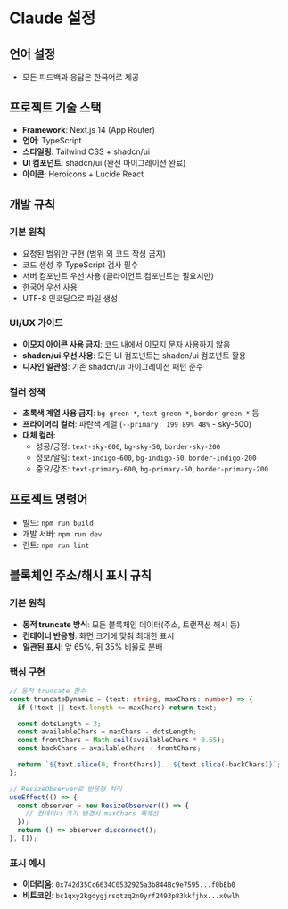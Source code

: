 # Claude 설정

## 언어 설정

- 모든 피드백과 응답은 한국어로 제공

## 프로젝트 기술 스택

- **Framework**: Next.js 14 (App Router)
- **언어**: TypeScript
- **스타일링**: Tailwind CSS + shadcn/ui
- **UI 컴포넌트**: shadcn/ui (완전 마이그레이션 완료)
- **아이콘**: Heroicons + Lucide React

## 개발 규칙

### 기본 원칙
- 요청된 범위만 구현 (범위 외 코드 작성 금지)
- 코드 생성 후 TypeScript 검사 필수
- 서버 컴포넌트 우선 사용 (클라이언트 컴포넌트는 필요시만)
- 한국어 우선 사용
- UTF-8 인코딩으로 파일 생성

### UI/UX 가이드
- **이모지 아이콘 사용 금지**: 코드 내에서 이모지 문자 사용하지 않음
- **shadcn/ui 우선 사용**: 모든 UI 컴포넌트는 shadcn/ui 컴포넌트 활용
- **디자인 일관성**: 기존 shadcn/ui 마이그레이션 패턴 준수

### 컬러 정책
- **초록색 계열 사용 금지**: `bg-green-*`, `text-green-*`, `border-green-*` 등
- **프라이머리 컬러**: 파란색 계열 (`--primary: 199 89% 48%` - sky-500)
- **대체 컬러**:
  - 성공/긍정: `text-sky-600`, `bg-sky-50`, `border-sky-200`
  - 정보/알림: `text-indigo-600`, `bg-indigo-50`, `border-indigo-200`
  - 중요/강조: `text-primary-600`, `bg-primary-50`, `border-primary-200`

## 프로젝트 명령어

- 빌드: `npm run build`
- 개발 서버: `npm run dev`
- 린트: `npm run lint`

## 블록체인 주소/해시 표시 규칙

### 기본 원칙
- **동적 truncate 방식**: 모든 블록체인 데이터(주소, 트랜잭션 해시 등)
- **컨테이너 반응형**: 화면 크기에 맞춰 최대한 표시
- **일관된 표시**: 앞 65%, 뒤 35% 비율로 분배

### 핵심 구현
```typescript
// 동적 truncate 함수
const truncateDynamic = (text: string, maxChars: number) => {
  if (!text || text.length <= maxChars) return text;

  const dotsLength = 3;
  const availableChars = maxChars - dotsLength;
  const frontChars = Math.ceil(availableChars * 0.65);
  const backChars = availableChars - frontChars;

  return `${text.slice(0, frontChars)}...${text.slice(-backChars)}`;
};

// ResizeObserver로 반응형 처리
useEffect(() => {
  const observer = new ResizeObserver(() => {
    // 컨테이너 크기 변경시 maxChars 재계산
  });
  return () => observer.disconnect();
}, []);
```

### 표시 예시
- **이더리움**: `0x742d35Cc6634C0532925a3b844Bc9e7595...f0bEb0`
- **비트코인**: `bc1qxy2kgdygjrsqtzq2n0yrf2493p83kkfjhx...x0wlh`
